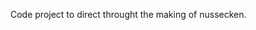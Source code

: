 Code project to direct throught the making of nussecken.

<!---
RecipeCoder/RecipeCoder is a ✨ special ✨ repository because its `README.md` (this file) appears on your GitHub profile.
You can click the Preview link to take a look at your changes.
--->
